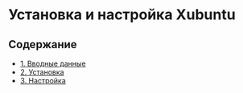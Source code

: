 # Установка и настройка Xubuntu

## Содержание

- [1. Вводные данные](01-introduction.md)
- [2. Установка](02-installation.md)
- [3. Настройка](03-setting.md)
